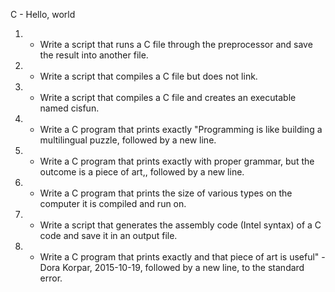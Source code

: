 C  - Hello, world

1. - Write a script that runs a C file through the preprocessor and save the result into another file.
2. - Write a script that compiles a C file but does not link.
3. - Write a script that compiles a C file and creates an executable named cisfun.
4. - Write a C program that prints exactly "Programming is like building a multilingual puzzle, followed by a new line.
5. - Write a C program that prints exactly with proper grammar, but the outcome is a piece of art,, followed by a new line.
6. - Write a C program that prints the size of various types on the computer it is compiled and run on.
7. - Write a script that generates the assembly code (Intel syntax) of a C code and save it in an output file.
8. - Write a C program that prints exactly and that piece of art is useful" - Dora Korpar, 2015-10-19, followed by a new line, to the standard error.

